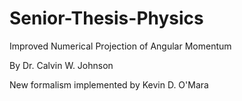 # Senior-Thesis-Physics
Improved Numerical Projection of Angular Momentum

By Dr. Calvin W. Johnson

New formalism implemented by Kevin D. O'Mara
